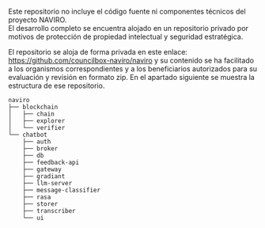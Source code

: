 Este repositorio no incluye el código fuente ni componentes técnicos del proyecto NAVIRO.  
El desarrollo completo se encuentra alojado en un repositorio privado por motivos de protección de propiedad intelectual y seguridad estratégica. 

El repositorio se aloja de forma privada en este enlace: https://github.com/councilbox-naviro/naviro y su contenido se ha facilitado a los organismos correspondientes y a los beneficiarios autorizados para su evaluación y revisión en formato zip. En el apartado siguiente se muestra la estructura de ese repositorio. 

```
naviro
├── blockchain
│   ├── chain
│   ├── explorer
│   └── verifier
└── chatbot
    ├── auth
    ├── broker
    ├── db
    ├── feedback-api
    ├── gateway
    ├── gradiant
    ├── llm-server
    ├── message-classifier
    ├── rasa
    ├── storer
    ├── transcriber
    └── ui
```

